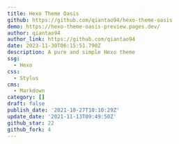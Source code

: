 ```yaml
---
title: Hexo Theme Oasis
github: https://github.com/qiantao94/hexo-theme-oasis
demo: https://hexo-theme-oasis-preview.pages.dev/
author: qiantao94
author_link: https://github.com/qiantao94
date: 2023-11-30T06:15:51.790Z
description: A pure and simple Hexo theme
ssg:
  - Hexo
css:
  - Stylus
cms:
  - Markdown
category: []
draft: false
publish_date: '2021-10-27T10:10:29Z'
update_date: '2021-11-13T09:49:50Z'
github_star: 22
github_fork: 4
---
```

